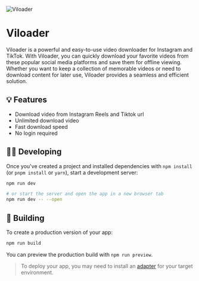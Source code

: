 ![Viloader](https://socialify.git.ci/phanatagama/viloader/image?description=1&font=KoHo&forks=1&issues=1&language=1&pattern=Formal+Invitation&pulls=1&stargazers=1&theme=Auto)

# Viloader

Viloader is a powerful and easy-to-use video downloader for Instagram and TikTok. With Viloader, you can quickly download your favorite videos from these popular social media platforms and save them for offline viewing. Whether you want to keep a collection of memorable videos or need to download content for later use, Viloader provides a seamless and efficient solution.

## 💡 Features

- Download video from Instagram Reels and Tiktok url
- Unlimited download video
- Fast download speed
- No login required

## 👩‍💻 Developing

Once you've created a project and installed dependencies with `npm install` (or `pnpm install` or `yarn`), start a development server:

```bash
npm run dev

# or start the server and open the app in a new browser tab
npm run dev -- --open
```

## 🚢 Building

To create a production version of your app:

```bash
npm run build
```

You can preview the production build with `npm run preview`.

> To deploy your app, you may need to install an [adapter](https://svelte.dev/docs/kit/adapters) for your target environment.
